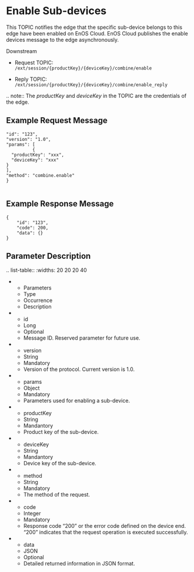# Enable Sub-devices

This TOPIC notifies the edge that the specific sub-device belongs to this edge have been enabled on EnOS Cloud. EnOS Cloud publishes
the enable devices message to the edge asynchronously.

Downstream
- Request TOPIC: `/ext/session/{productKey}/{deviceKey}/combine/enable`

- Reply TOPIC: `/ext/session/{productKey}/{deviceKey}/combine/enable_reply`

.. note:: The *productKey* and *deviceKey* in the TOPIC are the credentials of the edge.

## Example Request Message

```
"id": "123",
"version": "1.0",
"params": [
          {
  "productKey": "xxx",
  "deviceKey": "xxx"
}
],
"method": "combine.enable"
}


```

## Example Response Message

```
{
	"id": "123",
	"code": 200,
	"data": {}
}

```

## Parameter Description​

.. list-table::
   :widths: 20 20 20 40

   * - Parameters
     - Type​
     - Occurrence
     - Description
   * - id
     - Long
     - Optional
     - Message ID. Reserved parameter for future use.
   * - version
     - String
     - Mandatory
     - Version of the protocol. Current version is 1.0.
   * - params
     - Object
     - Mandatory
     - Parameters used for enabling a sub-device.
   * - productKey
     - String
     - Mandantory
     - Product key of the sub-device.
   * - deviceKey
     - String
     - Mandantory
     - Device key of the sub-device.
   * - method
     - String
     - Mandatory
     - The method of the request.
   * - code
     - Integer
     - Mandatory
     - Response code &ldquo;200&rdquo; or the error code defined on the device end. &ldquo;200&rdquo; indicates that the request operation is executed successfully.
   * - data
     - JSON
     - Optional
     - Detailed returned information in JSON format.


<!--end-->
